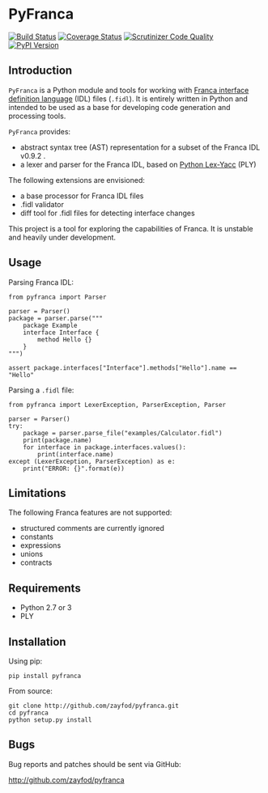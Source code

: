 PyFranca
========

[![Build Status](https://travis-ci.org/zayfod/pyfranca.svg?branch=master)](https://travis-ci.org/zayfod/pyfranca)
[![Coverage Status](https://coveralls.io/repos/github/zayfod/pyfranca/badge.svg?branch=master)](https://coveralls.io/github/zayfod/pyfranca?branch=master)
[![Scrutinizer Code Quality](https://scrutinizer-ci.com/g/zayfod/pyfranca/badges/quality-score.png?b=master)](https://scrutinizer-ci.com/g/zayfod/pyfranca/?branch=master)
[![PyPI Version](http://img.shields.io/pypi/v/pyfranca.svg)](https://pypi.python.org/pypi/pyfranca)


Introduction
------------

`PyFranca` is a Python module and tools for working with [Franca interface definition language](https://github.com/franca/franca) (IDL) files (`.fidl`). It is entirely written in Python and intended to be used as a base for developing code generation and processing tools.

`PyFranca` provides:
 
- abstract syntax tree (AST) representation for a subset of the Franca IDL v0.9.2 .
- a lexer and parser for the Franca IDL, based on [Python Lex-Yacc](http://www.dabeaz.com/ply/) (PLY)

The following extensions are envisioned:

- a base processor for Franca IDL files
- .fidl validator
- diff tool for .fidl files for detecting interface changes   

This project is a tool for exploring the capabilities of Franca. It is unstable and heavily under development.


Usage
-----

Parsing Franca IDL:

    from pyfranca import Parser

    parser = Parser()
    package = parser.parse("""
        package Example
        interface Interface {
            method Hello {}
        }
    """)

    assert package.interfaces["Interface"].methods["Hello"].name == "Hello"

Parsing a `.fidl` file:

    from pyfranca import LexerException, ParserException, Parser
    
    parser = Parser()
    try:
        package = parser.parse_file("examples/Calculator.fidl")
        print(package.name)
        for interface in package.interfaces.values():
            print(interface.name)
    except (LexerException, ParserException) as e:
        print("ERROR: {}".format(e))
    	

Limitations
-----------

The following Franca features are not supported:

- structured comments are currently ignored
- constants
- expressions
- unions
- contracts


Requirements
------------

- Python 2.7 or 3
- PLY


Installation
------------

Using pip:

	pip install pyfranca

From source:

	git clone http://github.com/zayfod/pyfranca.git
	cd pyfranca
	python setup.py install


Bugs
----

Bug reports and patches should be sent via GitHub:

http://github.com/zayfod/pyfranca
